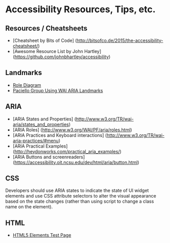 # Accessibility Resources, Tips, etc.

## Resources / Cheatsheets
* [Cheatsheet by Bits of Code] (http://bitsofco.de/2015/the-accessibility-cheatsheet/)
* [Awesome Resource List by John Hartley] (https://github.com/johnbhartley/accessibility)

## Landmarks
* [Role Diagram](http://www.html5accessibility.com/tests/roles-land.html)
* [Paciello Group Using WAI ARIA Landmarks](http://www.paciellogroup.com/blog/2013/02/using-wai-aria-landmarks-2013/)

## ARIA
* [ARIA States and Properties] (http://www.w3.org/TR/wai-aria/states_and_properties)
* [ARIA Roles] (http://www.w3.org/WAI/PF/aria/roles.html)
* [ARIA Practices and Keyboard interactions] (http://www.w3.org/TR/wai-aria-practices/#menu)
* [ARIA Practical Examples] (http://heydonworks.com/practical_aria_examples/)
* [ARIA Buttons and screenreaders] (https://accessibility.oit.ncsu.edu/dev/html/aria/button.html)

## CSS
Developers should use ARIA states to indicate the state of UI widget elements and use CSS attribute selectors to alter the visual appearance based on the state changes (rather than using script to change a class name on the element).

## HTML
* [HTML5 Elements Test Page](http://www.html5accessibility.com/html5elements/)
